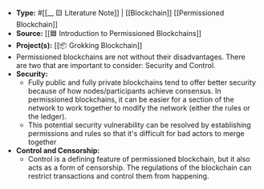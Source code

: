 - **Type:** #[[__ 🟨 Literature Note]] | [[Blockchain]] [[Permissioned Blockchain]]
- **Source:** [[🟦 Introduction to Permissioned Blockchains]]
- **Project(s):** [[📦 Grokking Blockchain]]
- Permissioned blockchains are not without their disadvantages.  There are two that are important to consider: Security and Control.
- **Security:**
    - Fully public and fully private blockchains tend to offer better security because of how nodes/participants achieve consensus. In permissioned blockchains, it can be easier for a section of the network to work together to modify the network (either the rules or the ledger).
    - This potential security vulnerability can be resolved by establishing permissions and rules so that it's difficult for bad actors to merge together
- **Control and Censorship:**
    - Control is a defining feature of permissioned blockchain, but it also acts as a form of censorship. The regulations of the blockchain can restrict transactions and control them from happening.
